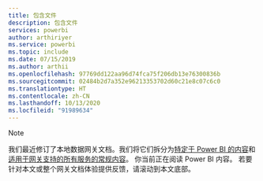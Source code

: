 ```yaml
---
title: 包含文件
description: 包含文件
services: powerbi
author: arthiriyer
ms.service: powerbi
ms.topic: include
ms.date: 07/15/2019
ms.author: arthii
ms.openlocfilehash: 97769dd122aa96d74fca75f206db13e76300836b
ms.sourcegitcommit: 02484b2d7a352e96213353702d60c21e8c07c6c0
ms.translationtype: HT
ms.contentlocale: zh-CN
ms.lasthandoff: 10/13/2020
ms.locfileid: "91989634"
---
```

> [!NOTE]
> 我们最近修订了本地数据网关文档。我们将它们拆分为[特定于 Power BI 的内容](../connect-data/service-gateway-onprem.md)和[适用于网关支持的所有服务的常规内容](/data-integration/gateway/service-gateway-onprem)。 你当前正在阅读 Power BI 内容。 若要针对本文或整个网关文档体验提供反馈，请滚动到本文底部。